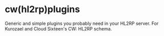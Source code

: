 # cw(hl2rp)plugins
Generic and simple plugins you probably need in your HL2RP server. For Kurozael and Cloud Sixteen's CW: HL2RP schema. 
